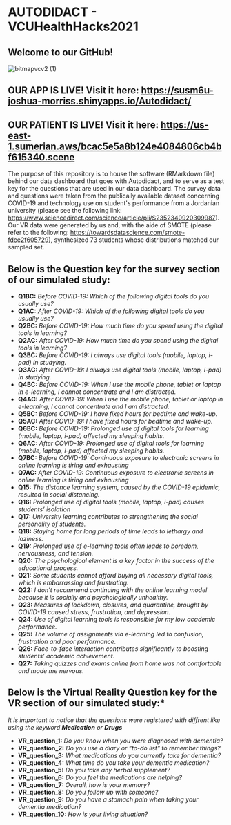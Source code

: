 # AUTODIDACT - VCUHealthHacks2021
## Welcome to our GitHub!

<p align="center">
  
![bitmapvcv2 (1)](https://user-images.githubusercontent.com/58709202/140638167-01405733-6837-4ec0-945b-9e47f0ffc0db.png)
  
</p>

## OUR APP IS LIVE! Visit it here: **https://susm6u-joshua-morriss.shinyapps.io/Autodidact/**

## OUR PATIENT IS LIVE! Visit it here: **https://us-east-1.sumerian.aws/bcac5e5a8b124e4084806cb4bf615340.scene**

The purpose of this repository is to house the software (RMarkdown file) behind our data dashboard that goes with Autodidact, and to serve as a test key for the questions that are used in our data dashboard.
The survey data and questions were taken from the publically available dataset concerning COVID-19 and technology use on student's performance from a Jordanian university (please see the following link: https://www.sciencedirect.com/science/article/pii/S2352340920309987). Our VR data were generated by us and, with the aide of SMOTE (please refer to the following: https://towardsdatascience.com/smote-fdce2f605729), synthesized 73 students whose distributions matched our sampled set.

## **Below is the Question key for the survey section of our simulated study:**
- **Q1BC:** *Before COVID-19: Which of the following digital tools do you usually use?*	
- **Q1AC:** *After COVID-19: Which of the following digital tools do you usually use?*
- **Q2BC:** *Before COVID-19: How much time do you spend using the digital tools in learning?*	
- **Q2AC:** *After COVID-19: How much time do you spend using the digital tools in learning?*	
- **Q3BC:** *Before COVID-19: I always use digital tools (mobile, laptop, i-pad) in studying.*	
- **Q3AC:** *After COVID-19: I always use digital tools (mobile, laptop, i-pad) in studying.*	
- **Q4BC:** *Before COVID-19: When I use the mobile phone, tablet or laptop in e-learning, I cannot concentrate and I am distracted.*	
- **Q4AC:** *After COVID-19: When I use the mobile phone, tablet or laptop in e-learning, I cannot concentrate and I am distracted.*
- **Q5BC:** *Before COVID-19: I have fixed hours for bedtime and wake-up.*	
- **Q5AC:** *After COVID-19: I have fixed hours for bedtime and wake-up.*	
- **Q6BC:** *Before COVID-19: Prolonged use of digital tools for learning (mobile, laptop, i-pad) affected my sleeping habits.*	
- **Q6AC:** *After COVID-19: Prolonged use of digital tools for learning (mobile, laptop, i-pad) affected my sleeping habits.*	
- **Q7BC:** *Before COVID-19: Continuous exposure to electronic screens in online learning is tiring and exhausting*	
- **Q7AC:** *After COVID-19: Continuous exposure to electronic screens in online learning is tiring and exhausting*	
- **Q15:** *The distance learning system, caused by the COVID-19 epidemic, resulted in social distancing.*	
- **Q16:** *Prolonged use of digital tools (mobile, laptop, i-pad) causes students’ isolation*	
- **Q17:** *University learning contributes to strengthening the social personality of students.*	
- **Q18:** *Staying home for long periods of time leads to lethargy and laziness.*	
- **Q19:** *Prolonged use of e-learning tools often leads to boredom, nervousness, and tension.*	
- **Q20:** *The psychological element is a key factor in the success of the educational process.*	
- **Q21:** *Some students cannot afford buying all necessary digital tools, which is embarrassing and frustrating.*	
- **Q22:** *I don’t recommend continuing with the online learning model because it is socially and psychologically unhealthy.*	
- **Q23:** *Measures of lockdown, closures, and quarantine, brought by COVID-19 caused stress, frustration, and depression.*
- **Q24:** *Use of digital learning tools is responsible for my low academic performance.*	
- **Q25:** *The volume of assignments via e-learning led to confusion, frustration and poor performance.*	
- **Q26:** *Face-to-face interaction contributes significantly to boosting students’ academic achievement.*	
- **Q27:** *Taking quizzes and exams online from home was not comfortable and made me nervous.*

## **Below is the Virtual Reality Question key for the VR section of our simulated study:***
*It is important to notice that the questions were registered with diffrent like using the keyword* **_Medication_** *or* **_Drugs_** 
- **VR_question_1:** *Do you know when you were diagnosed with dementia?*	
- **VR_question_2:** *Do you use a diary or “to-do list” to remember things?*	
- **VR_question_3:** *What medications do you currently take for dementia?*	
- **VR_question_4:** *What time do you take your dementia medication?*	
- **VR_question_5:** *Do you take any herbal supplement?*	
- **VR_question_6:** *Do you feel the medications are helping?*	
- **VR_question_7:** *Overall, how is your memory?*	
- **VR_question_8:** *Do you follow up with someone?*	
- **VR_question_9:** *Do you have a stomach pain when taking your dementia medication?*	
- **VR_question_10:** *How is your living situation?*	
